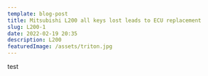 ```yaml
---
template: blog-post
title: Mitsubishi L200 all keys lost leads to ECU replacement
slug: L200-1
date: 2022-02-19 20:35
description: L200
featuredImage: /assets/triton.jpg
---
```

test